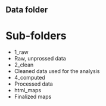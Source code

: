 ## Data folder

# Sub-folders

 * 1_raw
  * Raw, unprossed data
 * 2_clean
  * Cleaned data used for the analysis
 * 4_computed
  * Processed data
 * html_maps
  * Finalized maps
